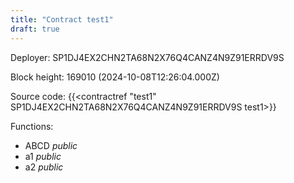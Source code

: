 ```yaml
---
title: "Contract test1"
draft: true
---
```

Deployer: SP1DJ4EX2CHN2TA68N2X76Q4CANZ4N9Z91ERRDV9S


 



Block height: 169010 (2024-10-08T12:26:04.000Z)

Source code: {{<contractref "test1" SP1DJ4EX2CHN2TA68N2X76Q4CANZ4N9Z91ERRDV9S test1>}}

Functions:

* ABCD _public_
* a1 _public_
* a2 _public_
